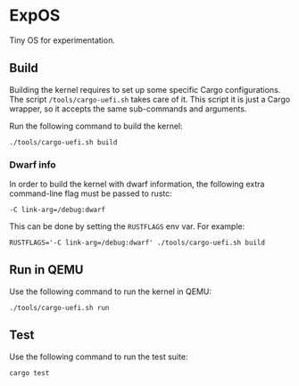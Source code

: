 # ExpOS

Tiny OS for experimentation.

## Build

Building the kernel requires to set up some specific Cargo configurations. The
script `/tools/cargo-uefi.sh` takes care of it. This script it is just a Cargo
wrapper, so it accepts the same sub-commands and arguments.

Run the following command to build the kernel:

```
./tools/cargo-uefi.sh build
```

### Dwarf info

In order to build the kernel with dwarf information, the following extra
command-line flag must be passed to rustc:

```
-C link-arg=/debug:dwarf
```

This can be done by setting the `RUSTFLAGS` env var. For example:

```
RUSTFLAGS='-C link-arg=/debug:dwarf' ./tools/cargo-uefi.sh build
```

## Run in QEMU

Use the following command to run the kernel in QEMU:

```
./tools/cargo-uefi.sh run
```

## Test

Use the following command to run the test suite:

```
cargo test
```
